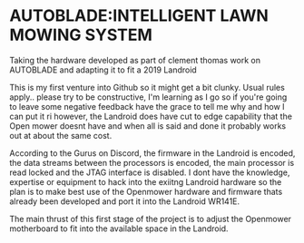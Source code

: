 # AUTOBLADE:INTELLIGENT LAWN MOWING SYSTEM
Taking the hardware developed as part of clement thomas work on AUTOBLADE and adapting it to fit a 2019 Landroid 

This is my first venture into Github so it might get a bit clunky. 
Usual rules apply.. please try to be constructive, I'm learning as I go so if you're going to leave some negative feedback have the grace to tell me why and how I can put it ri
however, the Landroid does have cut to edge capability that the Open mower doesnt have and when all is said and done it probably works out at about the same cost.

According to the Gurus on Discord, the firmware in the Landroid is encoded, the data streams between the processors is encoded, the main processor is read locked and the JTAG interface is disabled.
I dont have the knowledge, expertise or equipment to hack into the exiitng Landroid hardware so the plan is to make best use of the Openmower hardware and firmware thats already been developed 
and port it into the Landroid WR141E.

The main thrust of this first stage of the project is to adjust the Openmower motherboard to fit into the available space in the Landroid.

